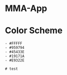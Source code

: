 # MMA-App

# Color Scheme
    - #FFFFF
    - #959794
    - #45433E
    - #19171A
    - #E9322E

    # test